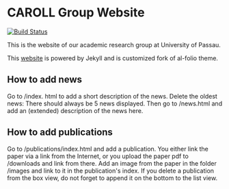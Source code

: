 # CAROLL Group Website

[![Build Status](https://travis-ci.com/ca-roll/ca-roll.github.io.svg?branch=develop)](https://travis-ci.com/ca-roll/ca-roll.github.io)

This is the website of our academic research group at University of Passau.

This [website](https://ca-roll.github.io) is powered by Jekyll and is customized fork of al-folio theme.


## How to add news
Go to /index. html to add a short description of the news. Delete the oldest news: There should always be 5 news displayed.
Then go to /news.html and add an (extended) description of the news here.

## How to add publications
Go to /publications/index.html and add a publication. You either link the paper via a link from the Internet, or you upload the paper pdf to /downloads and link from there. Add an image from the paper in the folder /images and link to it in the publication's index. If you delete a publication from the box view, do not forget to append it on the bottom to the list view.
